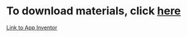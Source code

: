 # To download materials, click [here](https://github.com/HackTheRam/Seminars2022/archive/refs/heads/main.zip)

[Link to App Inventor](https://appinventor.mit.edu/)
